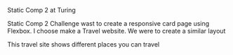 Static Comp 2 at Turing

Static Comp 2 Challenge wast to create a responsive card page using Flexbox. I choose make a Travel website.
We were to create a similar layout



This travel site shows different places you can travel

